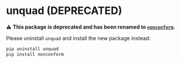 # unquad (DEPRECATED)

⚠️ **This package is deprecated and has been renamed to [`nonconform`](https://pypi.org/project/nonconform/).**

Please uninstall `unquad` and install the new package instead:

```bash
pip uninstall unquad
pip install nonconform
